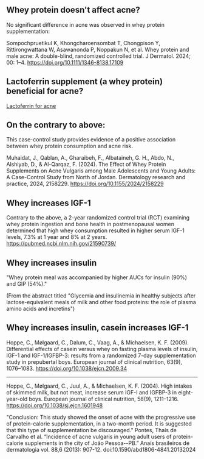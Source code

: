 ## Whey protein doesn't affect acne?
No significant difference in acne was observed in whey protein supplementation:

Sompochpruetikul K, Khongcharoensombat T, Chongpison Y, Rittirongwattana W, Asawanonda P, Noppakun N, et al. Whey protein and male acne: A double-blind, randomized controlled trial. J Dermatol. 2024; 00: 1–4. https://doi.org/10.1111/1346-8138.17109

## Lactoferrin supplement (a whey protein) beneficial for acne?
[Lactoferrin for acne](https://github.com/health-knowledge/Health-Research-Summaries/blob/main/acne/treatments/Lactoferrin%20for%20acne.md)

## On the contrary to above:
This case-control study provides evidence of a positive association between whey protein consumption and acne risk. 

Muhaidat, J., Qablan, A., Gharaibeh, F., Albataineh, G. H., Abdo, N., Alshiyab, D., & Al-Qarqaz, F. (2024). The Effect of Whey Protein Supplements on Acne Vulgaris among Male Adolescents and Young Adults: A Case-Control Study from North of Jordan. Dermatology research and practice, 2024, 2158229. https://doi.org/10.1155/2024/2158229

## Whey increases IGF-1
Contrary to the above, a 2-year randomized control trial (RCT) examining whey protein ingestion and bone health in postmenopausal women determined that high whey consumption resulted in higher serum IGF-1 levels, 7.3% at 1 year and 8% at 2 years. https://pubmed.ncbi.nlm.nih.gov/21590739/

## Whey increases insulin
"Whey protein meal was accompanied by higher AUCs for insulin (90%) and GIP (54%)." 

(From the abstract titled "Glycemia and insulinemia in healthy subjects after lactose-equivalent meals of milk and other food proteins: the role of plasma amino acids and incretins")

## Whey increases insulin, casein increases IGF-1
Hoppe, C., Mølgaard, C., Dalum, C., Vaag, A., & Michaelsen, K. F. (2009). Differential effects of casein versus whey on fasting plasma levels of insulin, IGF-1 and IGF-1/IGFBP-3: results from a randomized 7-day supplementation study in prepubertal boys. European journal of clinical nutrition, 63(9), 1076–1083. https://doi.org/10.1038/ejcn.2009.34

---

Hoppe, C., Mølgaard, C., Juul, A., & Michaelsen, K. F. (2004). High intakes of skimmed milk, but not meat, increase serum IGF-I and IGFBP-3 in eight-year-old boys. European journal of clinical nutrition, 58(9), 1211–1216. https://doi.org/10.1038/sj.ejcn.1601948

"Conclusion: This study showed the onset of acne with the progressive use of protein-calorie supplementation, in a two-month period. It is suggested that this type of supplementation be discouraged."
Pontes, Thaís de Carvalho et al. “Incidence of acne vulgaris in young adult users of protein-calorie supplements in the city of João Pessoa--PB.” Anais brasileiros de dermatologia vol. 88,6 (2013): 907-12. doi:10.1590/abd1806-4841.20132024
